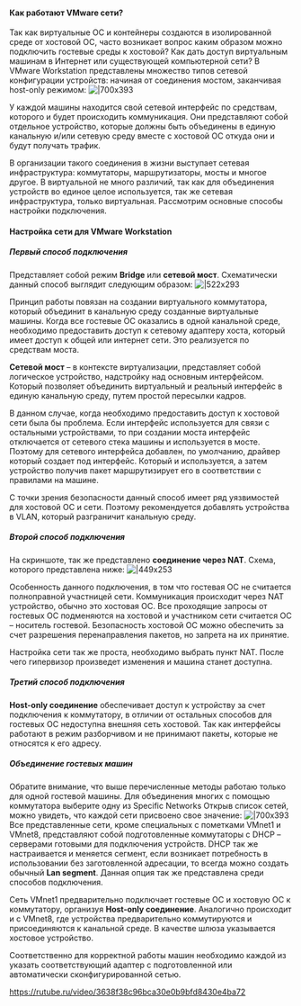 #### Как работают VMware сети?
Так как виртуальные ОС и контейнеры создаются в изолированной среде от хостовой ОС, часто возникает вопрос каким образом можно подключить гостевые среды к хостовой? Как дать доступ виртуальным машинам в Интернет или существующей компьютерной сети? В VMware Workstation представлены множество типов сетевой конфигурации устройств: начиная от соединения мостом, заканчивая host-only режимом:
![|700x393](Wokrstation%20Pro-10.10.2025-17_10.png)

У каждой машины находится свой сетевой интерфейс по средствам, которого и будет происходить коммуникация. Они представляют собой отдельное устройство, которые должны быть объединены в единую канальную и/или сетевую среду вместе с хостовой ОС откуда они и будут получать трафик.

В организации такого соединения в жизни выступает сетевая инфраструктура: коммутаторы, маршрутизаторы, мосты и многое другое. В виртуальной не много различий, так как для объединения устройств во единое целое используется, так же сетевая инфраструктура, только виртуальная. Рассмотрим основные способы настройки подключения.

#### Настройка сети для VMware Workstation
##### Первый способ подключения
Представляет собой режим **Bridge** или **сетевой мост**. Схематически данный способ выглядит следующим образом:
![|522x293](Wokrstation%20Pro.-10.10.2025-17_10.png)

Принцип работы повязан на создании виртуального коммутатора, который объединит в канальную среду созданные виртуальные машины. Когда все гостевые ОС оказались в одной канальной среде, необходимо предоставить доступ к сетевому адаптеру хоста, который имеет доступ к общей или интернет сети. Это реализуется по средствам моста.

**Сетевой мост** – в контексте виртуализации, представляет собой логическое устройство, надстройку над основным интерфейсом. Который позволяет объединить виртуальный и реальный интерфейс в единую канальную среду, путем простой пересылки кадров.

В данном случае, когда необходимо предоставить доступ к хостовой сети была бы проблема. Если интерфейс используется для связи с остальными устройствами, то при создании моста интерфейс отключается от сетевого стека машины и используется в мосте. Поэтому для сетевого интерфейса добавлен, по умолчанию, драйвер который создает под интерфейс. Который и используется, а затем устройство получив пакет маршрутизирует его в соответствии с правилами на машине.

С точки зрения безопасности данный способ имеет ряд уязвимостей для хостовой ОС и сети. Поэтому рекомендуется добавлять устройства в VLAN, который разграничит канальную среду.

##### Второй способ подключения
На скриншоте, так же представлено **соединение через NAT**. Схема, которого представлена ниже:
![|449x253](Wokrstation%20Pro.-10.10.2025-18_10.png)

Особенность данного подключения, в том что гостевая ОС не считается полноправной участницей сети. Коммуникация происходит через NAT устройство, обычно это хостовая ОС. Все проходящие запросы от гостевых ОС подменяются на хостовой и участником сети считается ОС – носитель гостевой. Безопасность хостовой ОС можно обеспечить за счет разрешения перенаправления пакетов, но запрета на их принятие.

Настройка сети так же проста, необходимо выбрать пункт NAT. После чего гипервизор произведет изменения и машина станет доступна.

##### Третий способ подключения

**Host-only соединение** обеспечивает доступ к устройству за счет подключения к коммутатору, в отличии от остальных способов для гостевых ОС недоступна внешняя сеть хостовой. Так как интерфейсы работают в режим разборчивом и не принимают пакеты, которые не относятся к его адресу.

##### Объединение гостевых машин
Обратите внимание, что выше перечисленные методы работаю только для одной гостевой машины. Для объединения многих с помощью коммутатора выберите одну из Specific Networks
Открыв список сетей, можно увидеть, что каждой сети присвоено свое значение:
![|700x393](Wokrstation%20Pro.-10.10.2025-18_10-1.png)
Все представленные сети, кроме специальных с пометками VMnet1 и VMnet8, представляют собой подготовленные коммутаторы с DHCP – серверами готовыми для подключения устройств. DHCP так же настраивается и меняется сегмент, если возникает потребность в использовании без заготовленной адресации, то всегда можно создать обычный **Lan segment**. Данная опция так же представлена среди способов подключения.

Сеть VMnet1 предварительно подключает гостевые ОС и хостовую ОС к коммутатору, организуя **Host-only соединение**. Аналогично происходит и с VMnet8, где устройства предварительно коммутируются и присоединяются к канальной среде. В качестве шлюза указывается хостовое устройство.

Соответственно для корректной работы машин необходимо каждой из указать соответствующий адаптер с подготовленной или автоматически сконфигурированной сетью.

https://rutube.ru/video/3638f38c96bca30e0b9bfd8430e4ba72
